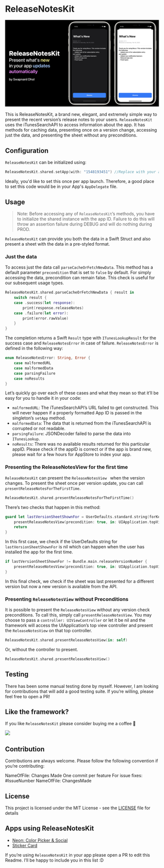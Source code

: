 # ReleaseNotesKit

<p align="center">
  <img src="https://raw.githubusercontent.com/SwapnanilDhol/ReleaseNotesKit/main/rnk-hero.png" width=600 />
</p>

This is ReleaseNotesKit, a brand new, elegant, and extremely simple way to present the recent version’s release notes to your users. `ReleaseNotesKit` uses the iTunesSearchAPI to access information about the app. It has methods for caching data, presenting once on a version change, accessing just the data, and presenting the sheet without any preconditions. 

## Configuration
`ReleaseNotesKit` can be initialized using:

```swift
ReleaseNotesKit.shared.setApp(with: "1548193451") //Replace with your app's ID
```
Ideally, you'd like to set this once per app launch. Therefore, a good place to set this code would be in your App's `AppDelegate` file.

## Usage
> Note: Before accessing any of `ReleaseNotesKit`’s methods, you have to initialize the shared instance with the app ID. Failure to do this will throw an assertion failure during DEBUG and will do nothing during PROD.

`ReleaseNotesKit` can provide you both the data in a Swift Struct and also present a sheet with the data in a pre-styled format. 

### Just the data 
To access just the data call `parseCacheOrFetchNewData`. This method has a default parameter `precondition` that is set to `false` by default. For simply accessing the data, precondition can remain false. This check is useful for our subsequent usage types.

```swift
ReleaseNotesKit.shared.parseCacheOrFetchNewData { result in
    switch result {
    case .success(let response):
        print(response.releaseNotes)
    case .failure(let error):
        print(error.rawValue)
    }
}
```

The completion returns a Swift `Result` type with `ITunesLookupResult` for the success case and `ReleaseNotesError` in case of failure. `ReleaseNotesError` is defined in the following way:
```swift
enum ReleaseNotesError: String, Error {
    case malformedURL
    case malformedData
    case parsingFailure
    case noResults
}
```
Let’s quickly go over each of these cases and what they mean so that it’ll be easy for you to handle it in your code: 

* `malformedURL`: The iTunesSearchAPI’s URL failed to get constructed. This will never happen if a properly formatted App ID is passed in the singleton’s `setApp` method. 
* `malformedData`: The data that is returned from the iTunesSearchAPI is corrupted or not readable. 
* `parsingFailure`: JSONDecoder failed to parse the data into `ITunesLookup`.
* `noResults`: There was no available results returned for this particular appID. Please check if the appID is correct or if the app is brand new, please wait for a few hours for AppStore to index your app.

### Presenting the ReleaseNotesView for the first time
`ReleaseNotesKit` can present the `ReleaseNotesView	` when the version changes. To present the sheet once per version update, you can call `presentReleaseNotesForTheFirstTime`. 
```swift
ReleaseNotesKit.shared.presentReleaseNotesForTheFirstTime()
```
There’s two checks that happen in this method: 

```swift
guard let lastVersionSheetShownFor = UserDefaults.standard.string(forKey: "lastVersionSheetShownFor") else {
    presentReleaseNotesView(precondition: true, in: UIApplication.topViewController())
    return
}
```
In this first case, we check if the UserDefaults string for `lastVersionSheetShownFor` is nil which can happen when the user has installed the app for the first time.

```swift
if lastVersionSheetShownFor != Bundle.main.releaseVersionNumber {
    presentReleaseNotesView(precondition: true, in: UIApplication.topViewController())
}
```
In this final check, we check if the sheet was last presented for a different version but now a new version is available from the API. 

### Presenting `ReleaseNotesView` without Preconditions
It is possible to present the `ReleaseNotesView` without any version check preconditions. To call this, simply call `presentReleaseNotesView`. You may choose to pass a `controller: UIViewController` or let it be nil and the framework will access the UIApplication’s top view controller and present the `ReleaseNotesView` on that top controller. 

```swift
ReleaseNotesKit.shared.presentReleaseNotesView(in: self)
```
Or, without the controller to present.
```swift
ReleaseNotesKit.shared.presentReleaseNotesView()
```

## Testing
There has been some manual testing done by myself. However, I am looking for contributions that will add a good testing suite. If you’re willing, please feel free to open a PR!

## Like the framework?
If you like `ReleaseNotesKit` please consider buying me a coffee 🥰

<a href="https://www.buymeacoffee.com/swapnanildhol"><img src="https://img.buymeacoffee.com/button-api/?text=Buy me a coffee&emoji=&slug=swapnanildhol&button_colour=5F7FFF&font_colour=ffffff&font_family=Cookie&outline_colour=000000&coffee_colour=FFDD00"></a>

## Contribution
Contributions are always welcome. Please follow the following convention if you’re contributing:

NameOfFile: Changes Made
One commit per feature
For issue fixes: #IssueNumber NameOfFile: ChangesMade

## License
This project is licensed under the MIT License - see the  [LICENSE](https://github.com/SwapnanilDhol/ReleaseNotesKit/blob/main/Resources/LICENSE.md)  file for details

## Apps using ReleaseNotesKit
* [Neon: Color Picker & Social](https://apps.apple.com/us/app/neon-real-time-color-picker/id1480273650?ls=1)
* [Sticker Card](https://apps.apple.com/us/app/sticker-cards/id1522226018)

If you’re using `ReleaseNotesKit` in your app please open a PR to edit this Readme. I’ll be happy to include you in this list :D 
